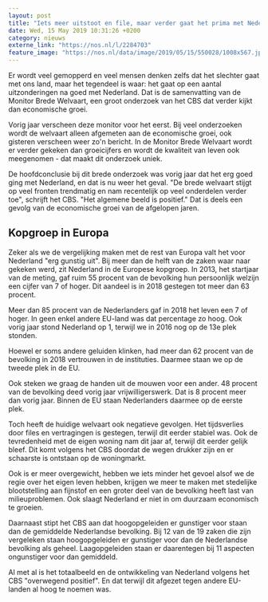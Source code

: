 ```yaml
---
layout: post
title: "Iets meer uitstoot en file, maar verder gaat het prima met Nederland"
date: Wed, 15 May 2019 10:31:26 +0200
category: nieuws
externe_link: "https://nos.nl/l/2284703"
feature_image: "https://nos.nl/data/image/2019/05/15/550028/1008x567.jpg"
---
```


<p>Er wordt veel gemopperd en veel mensen denken zelfs dat het slechter gaat met ons land, maar het tegendeel is waar: het gaat op een aantal uitzonderingen na goed met Nederland. Dat is de samenvatting van de Monitor Brede Welvaart, een groot onderzoek van het CBS dat verder kijkt dan economische groei.</p>
<p>Vorig jaar verscheen deze monitor voor het eerst. Bij veel onderzoeken wordt de welvaart alleen afgemeten aan de economische groei, ook gisteren verscheen weer zo'n bericht. In de Monitor Brede Welvaart wordt er verder gekeken dan groeicijfers en wordt de kwaliteit van leven ook meegenomen - dat maakt dit onderzoek uniek.</p>
<p>De hoofdconclusie bij dit brede onderzoek was vorig jaar dat het erg goed ging met Nederland, en dat is nu weer het geval. "De brede welvaart stijgt op veel fronten trendmatig en nam recentelijk op veel onderdelen verder toe", schrijft het CBS. "Het algemene beeld is positief." Dat is deels een gevolg van de economische groei van de afgelopen jaren.</p>
<h2>Kopgroep in Europa</h2>
<p>Zeker als we de vergelijking maken met de rest van Europa valt het voor Nederland "erg gunstig uit". Bij meer dan de helft van de zaken waar naar gekeken werd, zit Nederland in de Europese kopgroep. In 2013, het startjaar van de meting, gaf ruim 55 procent van de bevolking hun persoonlijk welzijn een cijfer van 7 of hoger. Dit aandeel is in 2018 gestegen tot meer dan 63 procent.</p>
<p>Meer dan 85 procent van de Nederlanders gaf in 2018 het leven een 7 of hoger. In geen enkel andere EU-land was dat percentage zo hoog. Ook vorig jaar stond Nederland op 1, terwijl we in 2016 nog op de 13e plek stonden.</p>
<p>Hoewel er soms andere geluiden klinken, had meer dan 62 procent van de bevolking in 2018 vertrouwen in de instituties. Daarmee staan we op de tweede plek in de EU.</p>
<p>Ook steken we graag de handen uit de mouwen voor een ander. 48 procent van de bevolking deed vorig jaar vrijwilligerswerk. Dat is 8 procent meer dan vorig jaar. Binnen de EU staan Nederlanders daarmee op de eerste plek.</p>
<p>Toch heeft de huidige welvaart ook negatieve gevolgen. Het tijdsverlies door files en vertragingen is gestegen, terwijl dit eerder stabiel was. Ook de tevredenheid met de eigen woning nam dit jaar af, terwijl dit eerder gelijk bleef. Dit komt volgens het CBS doordat de wegen drukker zijn en er schaarste is ontstaan op de woningmarkt.</p>
<p>Ook is er meer overgewicht, hebben we iets minder het gevoel alsof we de regie over het eigen leven hebben, krijgen we meer te maken met stedelijke blootstelling aan fijnstof en een groter deel van de bevolking heeft last van milieuproblemen. Ook slaagt Nederland er niet in om duurzaam economisch te groeien.</p>
<p>Daarnaast stipt het CBS aan dat hoogopgeleiden er gunstiger voor staan dan de gemiddelde Nederlandse bevolking. Bij 12 van de 19 zaken die zijn vergeleken staan hoogopgeleiden er gunstiger voor dan de Nederlandse bevolking als geheel. Laagopgeleiden staan er daarentegen bij 11 aspecten ongunstiger voor dan gemiddeld.</p>
<p>Al met al is het totaalbeeld en de ontwikkeling van Nederland volgens het CBS "overwegend positief". En dat terwijl dit afgezet tegen andere EU-landen al hoog te noemen was.</p>
